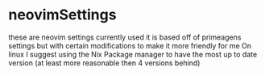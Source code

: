 # neovimSettings
these are neovim settings currently used it is based off of primeagens settings but with certain modifications to make it more friendly for me
On linux I suggest using the Nix Package manager to have the most up to date version (at least more reasonable then 4 versions behind)
